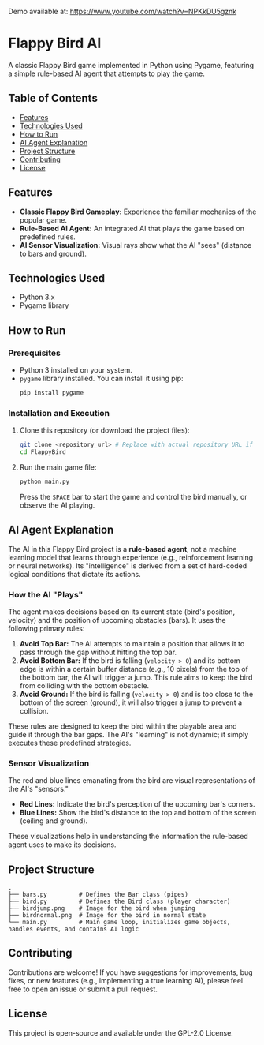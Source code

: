 Demo available at: https://www.youtube.com/watch?v=NPKkDU5gznk

# Flappy Bird AI

A classic Flappy Bird game implemented in Python using Pygame, featuring a simple rule-based AI agent that attempts to play the game.

## Table of Contents
- [Features](#features)
- [Technologies Used](#technologies-used)
- [How to Run](#how-to-run)
- [AI Agent Explanation](#ai-agent-explanation)
- [Project Structure](#project-structure)
- [Contributing](#contributing)
- [License](#license)

## Features
- **Classic Flappy Bird Gameplay:** Experience the familiar mechanics of the popular game.
- **Rule-Based AI Agent:** An integrated AI that plays the game based on predefined rules.
- **AI Sensor Visualization:** Visual rays show what the AI "sees" (distance to bars and ground).

## Technologies Used
- Python 3.x
- Pygame library

## How to Run

### Prerequisites
- Python 3 installed on your system.
- `pygame` library installed. You can install it using pip:
  ```bash
  pip install pygame
  ```

### Installation and Execution
1. Clone this repository (or download the project files):
   ```bash
   git clone <repository_url> # Replace with actual repository URL if available
   cd FlappyBird
   ```
2. Run the main game file:
   ```bash
   python main.py
   ```
   Press the `SPACE` bar to start the game and control the bird manually, or observe the AI playing.

## AI Agent Explanation

The AI in this Flappy Bird project is a **rule-based agent**, not a machine learning model that learns through experience (e.g., reinforcement learning or neural networks). Its "intelligence" is derived from a set of hard-coded logical conditions that dictate its actions.

### How the AI "Plays"
The agent makes decisions based on its current state (bird's position, velocity) and the position of upcoming obstacles (bars). It uses the following primary rules:

1.  **Avoid Top Bar:** The AI attempts to maintain a position that allows it to pass through the gap without hitting the top bar.
2.  **Avoid Bottom Bar:** If the bird is falling (`velocity > 0`) and its bottom edge is within a certain buffer distance (e.g., 10 pixels) from the top of the bottom bar, the AI will trigger a jump. This rule aims to keep the bird from colliding with the bottom obstacle.
3.  **Avoid Ground:** If the bird is falling (`velocity > 0`) and is too close to the bottom of the screen (ground), it will also trigger a jump to prevent a collision.

These rules are designed to keep the bird within the playable area and guide it through the bar gaps. The AI's "learning" is not dynamic; it simply executes these predefined strategies.

### Sensor Visualization
The red and blue lines emanating from the bird are visual representations of the AI's "sensors."
- **Red Lines:** Indicate the bird's perception of the upcoming bar's corners.
- **Blue Lines:** Show the bird's distance to the top and bottom of the screen (ceiling and ground).

These visualizations help in understanding the information the rule-based agent uses to make its decisions.

## Project Structure
```
.
├── bars.py         # Defines the Bar class (pipes)
├── bird.py         # Defines the Bird class (player character)
├── birdjump.png    # Image for the bird when jumping
├── birdnormal.png  # Image for the bird in normal state
└── main.py         # Main game loop, initializes game objects, handles events, and contains AI logic
```

## Contributing
Contributions are welcome! If you have suggestions for improvements, bug fixes, or new features (e.g., implementing a true learning AI), please feel free to open an issue or submit a pull request.

## License
This project is open-source and available under the GPL-2.0 License.
